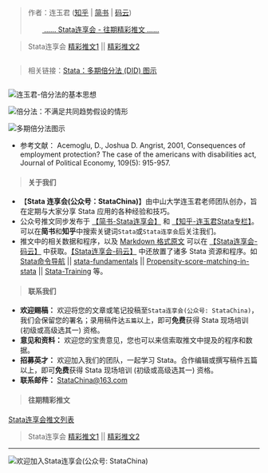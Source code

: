 >作者：连玉君 ([知乎](https://zhuanlan.zhihu.com/arlion) | [简书](http://www.jianshu.com/u/69a30474ef33) | [码云](https://gitee.com/arlionn))    
>
>&emsp;&emsp;[ …… Stata连享会 - 往期精彩推文 ……](https://www.jianshu.com/p/de82fdc2c18a)

> Stata连享会 [精彩推文1](https://gitee.com/arlionn/stata_training/blob/master/README.md)  || [精彩推文2](https://github.com/arlionn/stata/blob/master/README.md)



```

```
> 相关链接：[Stata：多期倍分法 (DID) 图示](https://www.jianshu.com/p/a45879ea884c)

```

```
  

![连玉君-倍分法的基本思想](https://upload-images.jianshu.io/upload_images/7692714-76dc3a29dc3d4d4e.png?imageMogr2/auto-orient/strip%7CimageView2/2/w/1240)

![倍分法：不满足共同趋势假设的情形](https://upload-images.jianshu.io/upload_images/7692714-b524ef2ae3d6bf74.png?imageMogr2/auto-orient/strip%7CimageView2/2/w/1240)

![多期倍分法图示](https://upload-images.jianshu.io/upload_images/7692714-6a6c92b89f692258.png?imageMogr2/auto-orient/strip%7CimageView2/2/w/1240)

- 参考文献： Acemoglu, D., Joshua D. Angrist, 2001, Consequences of employment protection? The case of the americans with disabilities act,   Journal of Political Economy, 109(5): 915-957. 

>#### 关于我们
- 【**Stata 连享会(公众号：StataChina)**】由中山大学连玉君老师团队创办，旨在定期与大家分享 Stata 应用的各种经验和技巧。
- 公众号推文同步发布于 [【简书-Stata连享会】](http://www.jianshu.com/u/69a30474ef33) 和 [【知乎-连玉君Stata专栏】](https://www.zhihu.com/people/arlionn)。可以在**简书**和**知乎**中搜索关键词`Stata`或`Stata连享会`后关注我们。
- 推文中的相关数据和程序，以及 [Markdown 格式原文](https://gitee.com/arlionn/jianshu) 可以在 [【Stata连享会-码云】](https://gitee.com/arlionn) 中获取。[【Stata连享会-码云】](https://gitee.com/arlionn) 中还放置了诸多 Stata 资源和程序。如 [Stata命令导航](https://gitee.com/arlionn/stata/wikis/Home) ||  [stata-fundamentals](https://gitee.com/arlionn/stata-fundamentals) ||  [Propensity-score-matching-in-stata](https://gitee.com/arlionn/propensity-score-matching-in-stata) || [Stata-Training](https://gitee.com/arlionn/StataTraining) 等。


>#### 联系我们
- **欢迎赐稿：** 欢迎将您的文章或笔记投稿至`Stata连享会(公众号: StataChina)`，我们会保留您的署名；录用稿件达`五篇`以上，即可**免费**获得 Stata 现场培训 (初级或高级选其一) 资格。
- **意见和资料：** 欢迎您的宝贵意见，您也可以来信索取推文中提及的程序和数据。
- **招募英才：** 欢迎加入我们的团队，一起学习 Stata。合作编辑或撰写稿件五篇以上，即可**免费**获得 Stata 现场培训 (初级或高级选其一) 资格。
- **联系邮件：** StataChina@163.com

>#### 往期精彩推文
[Stata连享会推文列表](https://www.jianshu.com/p/de82fdc2c18a)

> Stata连享会 [精彩推文1](https://gitee.com/arlionn/stata_training/blob/master/README.md)  || [精彩推文2](https://github.com/arlionn/stata/blob/master/README.md)


---
![欢迎加入Stata连享会(公众号: StataChina)](http://upload-images.jianshu.io/upload_images/7692714-72f2d017755d99b1.jpg?imageMogr2/auto-orient/strip%7CimageView2/2/w/1240 "扫码关注 Stata 连享会")
